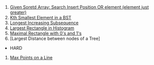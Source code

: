 1. [Given Soretd Array: Search Insert Position OR element (element just greater)](https://leetcode.com/problems/search-insert-position/)
2. [Kth Smallest Element in a BST](https://leetcode.com/problems/kth-smallest-element-in-a-bst/)
3. [Longest Increasing Subsequence](https://leetcode.com/problems/longest-increasing-subsequence/)
4. [Largest Rectangle in Histogram](https://leetcode.com/problems/largest-rectangle-in-histogram/)
5. [Maximal Rectangle with 0's and 1's](https://leetcode.com/problems/maximal-rectangle/)
6. [Largest Distance between nodes of a Tree]




* HARD
1. [Max Points on a Line](https://leetcode.com/problems/max-points-on-a-line/)

